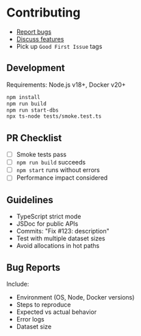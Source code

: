 # Contributing

- [Report bugs](https://github.com/514-labs/llm-test/issues)
- [Discuss features](https://github.com/514-labs/llm-test/discussions)
- Pick up `Good First Issue` tags

## Development

Requirements: Node.js v18+, Docker v20+

```bash
npm install
npm run build
npm run start-dbs
npx ts-node tests/smoke.test.ts
```

## PR Checklist

- [ ] Smoke tests pass
- [ ] `npm run build` succeeds
- [ ] `npm start` runs without errors
- [ ] Performance impact considered

## Guidelines

- TypeScript strict mode
- JSDoc for public APIs
- Commits: "Fix #123: description"
- Test with multiple dataset sizes
- Avoid allocations in hot paths

## Bug Reports

Include:
- Environment (OS, Node, Docker versions)
- Steps to reproduce
- Expected vs actual behavior
- Error logs
- Dataset size